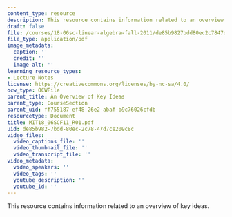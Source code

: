 ```yaml
---
content_type: resource
description: This resource contains information related to an overview of key ideas.
draft: false
file: /courses/18-06sc-linear-algebra-fall-2011/de85b9827bdd80ec2c7847d7ce209c8c_MIT18_06SCF11_R01.pdf
file_type: application/pdf
image_metadata:
  caption: ''
  credit: ''
  image-alt: ''
learning_resource_types:
- Lecture Notes
license: https://creativecommons.org/licenses/by-nc-sa/4.0/
ocw_type: OCWFile
parent_title: An Overview of Key Ideas
parent_type: CourseSection
parent_uid: ff755187-ef48-26e2-abaf-b9c76026cfdb
resourcetype: Document
title: MIT18_06SCF11_R01.pdf
uid: de85b982-7bdd-80ec-2c78-47d7ce209c8c
video_files:
  video_captions_file: ''
  video_thumbnail_file: ''
  video_transcript_file: ''
video_metadata:
  video_speakers: ''
  video_tags: ''
  youtube_description: ''
  youtube_id: ''
---
```

This resource contains information related to an overview of key ideas.